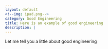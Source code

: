 ```yaml
---
layout: default
<!--img: ipad.png-->
category: Good Engineering
title: Here is an example of good engineering
description: |
---
```


Let me tell you a little about good engineering